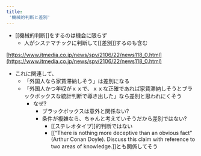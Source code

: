 ```yaml
---
title:
 '機械的判断と差別'
---
```



- [[機械的判断]]をするのは機会に限らず
    - 人がシステマチックに判断して[[差別]]するのも含む

[https://www.itmedia.co.jp/news/spv/2106/22/news118_0.html](https://www.itmedia.co.jp/news/spv/2106/22/news118_0.html)
- これに関連して、
    - 「外国人なら家賃滞納しそう」は差別になる
    - 「外国人かつ年収がｘｘで、ｘｘな正確であれば家賃滞納しそうとブラックボックスな統計判断で導き出した」なら差別と思われにくそう
        - なぜ?
            - ブラックボックスは意外と関係ない?
            - 条件が複雑なら、ちゃんと考えていそうだから差別ではない?
                - [[ステレオタイプ]]的判断ではない
                - [[“There is nothing more deceptive than an obvious fact” (Arthur Conan Doyle). Discuss this claim with reference to two areas of knowledge.]]とも関係してそう
